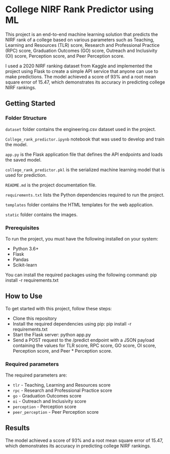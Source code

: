 # College NIRF Rank Predictor using ML

This project is an end-to-end machine learning solution that predicts the NIRF rank of a college based on various parameters such as Teaching, Learning and Resources (TLR) score, Research and Professional Practice (RPC) score, Graduation Outcomes (GO) score, Outreach and Inclusivity (OI) score, Perception score, and Peer Perception score.

I used a 2020 NIRF ranking dataset from Kaggle and implemented the project using Flask to create a simple API service that anyone can use to make predictions. The model achieved a score of 93% and a root mean square error of 15.47, which demonstrates its accuracy in predicting college NIRF rankings.

## Getting Started

### Folder Structure 

`dataset` folder contains the engineering.csv dataset used in the project.

`College_rank_predictor.ipynb` notebook that was used to develop and train the model.

`app.py` is the Flask application file that defines the API endpoints and loads the saved model.

`college_rank_predictor.pkl` is the serialized machine learning model that is used for prediction.

`README.md` is the project documentation file.

`requirements.txt` lists the Python dependencies required to run the project.

`templates` folder contains the HTML templates for the web application.

`static` folder contains the images.



### Prerequisites

To run the project, you must have the following installed on your system:

* Python 3.6+
* Flask
* Pandas
* Scikit-learn

You can install the required packages using the following command:
pip install -r requirements.txt

## How to Use
To get started with this project, follow these steps:
* Clone this repository
* Install the required dependencies using pip: pip install -r requirements.txt
* Start the Flask server: python app.py
* Send a POST request to the /predict endpoint with a JSON payload containing the values for TLR score, RPC score, GO score, OI score, Perception score, and Peer * Perception score.

### Required parameters
The required parameters are:

* `tlr` - Teaching, Learning and Resources score 
* `rpc` - Research and Professional Practice score 
* `go` - Graduation Outcomes score 
* `oi` - Outreach and Inclusivity score 
* `perception` - Perception score 
* `peer_perception` - Peer Perception score 
## Results
The model achieved a score of 93% and a root mean square error of 15.47, which demonstrates its accuracy in predicting college NIRF rankings.


